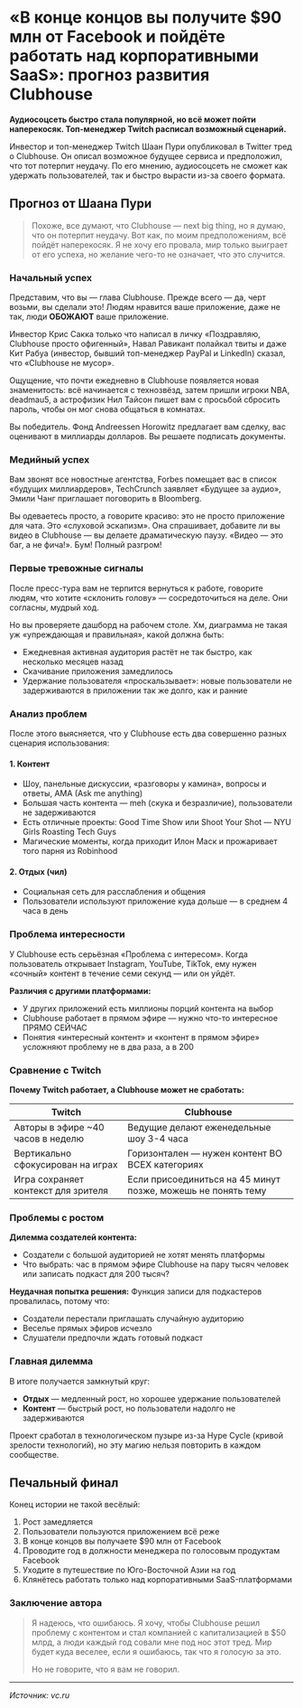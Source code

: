 # «В конце концов вы получите $90 млн от Facebook и пойдёте работать над корпоративными SaaS»: прогноз развития Clubhouse

**Аудиосоцсеть быстро стала популярной, но всё может пойти наперекосяк. Топ-менеджер Twitch расписал возможный сценарий.**

Инвестор и топ-менеджер Twitch Шаан Пури опубликовал в Twitter тред о Clubhouse. Он описал возможное будущее сервиса и предположил, что тот потерпит неудачу. По его мнению, аудиосоцсеть не сможет как удержать пользователей, так и быстро вырасти из-за своего формата.

## Прогноз от Шаана Пури

> Похоже, все думают, что Clubhouse — next big thing, но я думаю, что он потерпит неудачу. Вот как, по моим предположениям, всё пойдёт наперекосяк. Я не хочу его провала, мир только выиграет от его успеха, но желание чего-то не означает, что это случится.

### Начальный успех

Представим, что вы — глава Clubhouse. Прежде всего — да, черт возьми, вы сделали это! Людям нравится ваше приложение, даже не так, люди **ОБОЖАЮТ** ваше приложение.

Инвестор Крис Сакка только что написал в личку «Поздравляю, Clubhouse просто офигенный», Навал Равикант полайкал твиты и даже Кит Рабуа (инвестор, бывший топ-менеджер PayPal и LinkedIn) сказал, что «Clubhouse не мусор».

Ощущение, что почти ежедневно в Clubhouse появляется новая знаменитость: всё начинается с технозвёзд, затем пришли игроки NBA, deadmau5, а астрофизик Нил Тайсон пишет вам с просьбой сбросить пароль, чтобы он мог снова общаться в комнатах.

Вы победитель. Фонд Andreessen Horowitz предлагает вам сделку, вас оценивают в миллиарды долларов. Вы решаете подписать документы.

### Медийный успех

Вам звонят все новостные агентства, Forbes помещает вас в список «будущих миллиардеров», TechCrunch заявляет «Будущее за аудио», Эмили Чанг приглашает поговорить в Bloomberg.

Вы одеваетесь просто, а говорите красиво: это не просто приложение для чата. Это «слуховой эскапизм». Она спрашивает, добавите ли вы видео в Clubhouse — вы делаете драматическую паузу. «Видео — это баг, а не фича!». Бум! Полный разгром!

### Первые тревожные сигналы

После пресс-тура вам не терпится вернуться к работе, говорите людям, что хотите «склонить голову» — сосредоточиться на деле. Они согласны, мудрый ход.

Но вы проверяете дашборд на рабочем столе. Хм, диаграмма не такая уж «упреждающая и правильная», какой должна быть:
- Ежедневная активная аудитория растёт не так быстро, как несколько месяцев назад
- Скачивание приложения замедлилось
- Удержание пользователя «проскальзывает»: новые пользователи не задерживаются в приложении так же долго, как и ранние

### Анализ проблем

После этого выясняется, что у Clubhouse есть два совершенно разных сценария использования:

#### 1. Контент
- Шоу, панельные дискуссии, «разговоры у камина», вопросы и ответы, AMA (Ask me anything)
- Большая часть контента — meh (скука и безразличие), пользователи не задерживаются
- Есть отличные проекты: Good Time Show или Shoot Your Shot — NYU Girls Roasting Tech Guys
- Магические моменты, когда приходит Илон Маск и прожаривает того парня из Robinhood

#### 2. Отдых (чил)
- Социальная сеть для расслабления и общения
- Пользователи используют приложение куда дольше — в среднем 4 часа в день

### Проблема интересности

У Clubhouse есть серьёзная «Проблема с интересом». Когда пользователь открывает Instagram, YouTube, TikTok, ему нужен «сочный» контент в течение семи секунд — или он уйдёт.

**Различия с другими платформами:**
- У других приложений есть миллионы порций контента на выбор
- Clubhouse работает в прямом эфире — нужно что-то интересное ПРЯМО СЕЙЧАС
- Понятия «интересный контент» и «контент в прямом эфире» усложняют проблему не в два раза, а в 200

### Сравнение с Twitch

**Почему Twitch работает, а Clubhouse может не сработать:**

| Twitch | Clubhouse |
|--------|-----------|
| Авторы в эфире ~40 часов в неделю | Ведущие делают еженедельные шоу 3-4 часа |
| Вертикально сфокусирован на играх | Горизонтален — нужен контент ВО ВСЕХ категориях |
| Игра сохраняет контекст для зрителя | Если присоединиться на 45 минут позже, можешь не понять тему |

### Проблемы с ростом

**Дилемма создателей контента:**
- Создатели с большой аудиторией не хотят менять платформы
- Что выбрать: час в прямом эфире Clubhouse на пару тысяч человек или записать подкаст для 200 тысяч?

**Неудачная попытка решения:**
Функция записи для подкастеров провалилась, потому что:
- Создатели перестали приглашать случайную аудиторию
- Веселье прямых эфиров исчезло
- Слушатели предпочли ждать готовый подкаст

### Главная дилемма

В итоге получается замкнутый круг:

- **Отдых** — медленный рост, но хорошее удержание пользователей
- **Контент** — быстрый рост, но пользователи надолго не задерживаются

Проект сработал в технологическом пузыре из-за Hype Cycle (кривой зрелости технологий), но эту магию нельзя повторить в каждом сообществе.

## Печальный финал

Конец истории не такой весёлый:
1. Рост замедляется
2. Пользователи пользуются приложением всё реже
3. В конце концов вы получаете $90 млн от Facebook
4. Проводите год в должности менеджера по голосовым продуктам Facebook
5. Уходите в путешествие по Юго-Восточной Азии на год
6. Клянётесь работать только над корпоративными SaaS-платформами

### Заключение автора

> Я надеюсь, что ошибаюсь. Я хочу, чтобы Clubhouse решил проблему с контентом и стал компанией с капитализацией в $50 млрд, а люди каждый год совали мне под нос этот тред. Мир будет куда веселее, если я ошибаюсь, так что я голосую за это.
> 
> Но не говорите, что я вам не говорил.

---

*Источник: vc.ru*

